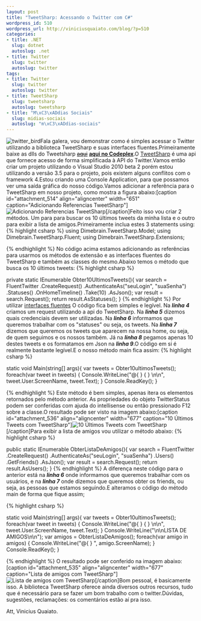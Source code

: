 ```yaml
--- 
layout: post
title: "TweetSharp: Acessando o Twitter com C#"
wordpress_id: 510
wordpress_url: http://viniciusquaiato.com/blog/?p=510
categories: 
- title: .NET
  slug: dotnet
  autoslug: .net
- title: Twitter
  slug: twitter
  autoslug: twitter
tags: 
- title: Twitter
  slug: twitter
  autoslug: twitter
- title: TweetSharp
  slug: tweetsharp
  autoslug: tweetsharp
- title: "M\xC3\xADdias Sociais"
  slug: midias-sociais
  autoslug: "m\xC3\xADdias-sociais"
---
```

![twitter_bird](http://viniciusquaiato.com/blog/wp-content/uploads/2010/02/twitter_bird.jpg "twitter_bird")Fala galera, vou demonstrar como é simples acessar o Twitter utilizando a biblioteca TweetSharp e suas interfaces fluentes.Primeiramente baixe as dlls do Tweetsharp <del datetime="2010-07-03T17:56:57+00:00">[aqui](http://code.google.com/p/tweetsharp/)</del> [**aqui no Codeplex**](http://tweetsharp.codeplex.com/).O [TweetSharp](http://tweetsharp.com/) é uma api que fornece acesso de forma simplificada à API do Twitter.Vamos então criar um projeto utilizando o Visual Studio 2010 beta 2 porém estou utilizando a versão 3.5 para o projeto, pois existem alguns conflitos com o framework 4.Estou criando uma Console Application, para que possamos ver uma saída gráfica do nosso código.Vamos adicionar a referência para o TweetSharp em nosso projeto, como mostra a figura abaixo:[caption id="attachment_514" align="aligncenter" width="651" caption="Adicionando Referencias TweetSharp"]![Adicionando Referencias TweetSharp](http://viniciusquaiato.com/blog/wp-content/uploads/2010/02/Referencias-TweetSharp.jpg "Adicionando Referencias TweetSharp")[/caption]Feito isso vou criar 2 métodos. Um para para buscar os 10 últimos tweets da minha lista e o outro para exibir a lista de amigos.Primeiramente inclua estes 3 statements using:
{% highlight csharp %}
using Dimebrain.TweetSharp.Model;
    using Dimebrain.TweetSharp.Fluent;
    using Dimebrain.TweetSharp.Extensions;
    
{% endhighlight %}
No código acima estamos adicionando as referências para usarmos os métodos de extensão e as interfaces fluentes do TweetSharp e também as classes do mesmo.Abaixo temos o método que busca os 10 últimos tweets:
{% highlight csharp %}

private 
static IEnumerable<twitterstatus> Obter10UltimosTweets(){
var search = FluentTwitter                    .CreateRequest()                    .AuthenticateAs("seuLogin", "suaSenha")                    .Statuses()                    .OnHomeTimeline()                    .Take(10)                    .AsJson();
var result = search.Request();
return result.AsStatuses();
    }
</twitterstatus>
{% endhighlight %}
Por utilizar [interfaces fluentes](http://en.wikipedia.org/wiki/Fluent_interface) O código fica bem simples e legível. Na **_linha 4_** criamos um request utilizando a api do TweetSharp. Na **_linha 5_** dizemos quais credenciais devem ser utilizadas. Na **_linha 6_** informamos que queremos trabalhar com os "statuses" ou seja, os tweets. Na **_linha 7_** dizemos que queremos os tweets que aparecem na nossa home, ou seja, de quem seguimos e os nossos também. Já na **_linha 8_** pegamos apenas 10 destes tweets e os formatamos em Json na **_linha 9_**.O código em si é realmente bastante legível.E o nosso método main fica assim:
{% highlight csharp %}

static void Main(string[] args){
var tweets = Obter10ultimosTweets();
foreach(var tweet in tweets)    {        Console.WriteLine("@{
}
 {
}
\n\n", tweet.User.ScreenName, tweet.Text);
    }
    Console.ReadKey();
    }

{% endhighlight %}
Este método é bem simples, apenas itera os elementos retornados pelo método anterior. As propriedades do objeto TwitterStatus podem ser conferidas com ajuda do intellisense ou então pressionado F12 sobre a classe.O resultado pode ser visto na imagem abaixo:[caption id="attachment_536" align="aligncenter" width="677" caption="10 Últimos Tweets com TweetSharp"]![10 Últimos Tweets com TweetSharp](http://viniciusquaiato.com/blog/wp-content/uploads/2010/02/10UltimosTweets.jpg "10 Últimos Tweets com TweetSharp")[/caption]Para exibir a lista de amigos vou utilizar o método abaixo:
{% highlight csharp %}

public 
static IEnumerable<twitteruser> ObterListaDeAmigos(){
var search = FluentTwitter                    .CreateRequest()                    .AuthenticateAs("seuLogin", "suaSenha")                    .Users()                    .GetFriends()                    .AsJson();
var result = search.Request();
return result.AsUsers();
    }
</twitteruser>
{% endhighlight %}
A diferença neste código para o anterior está na **_linha 6_** onde informamos que queremos trabalhar com os usuários, e na **_linha 7_** onde dizemos que queremos obter os friends, ou seja, as pessoas que estamos seguindo.E alteramos o código do método main de forma que fique assim;
    
{% highlight csharp %}

static void Main(string[] args){
var tweets = Obter10ultimosTweets();
foreach(var tweet in tweets)    {        Console.WriteLine("@{
}
 {
}
\n\n", tweet.User.ScreenName, tweet.Text);
    }
    Console.WriteLine("\n\nLISTA DE AMIGOS\n\n");
var amigos = ObterListaDeAmigos();
foreach(var amigo in amigos)    {        Console.WriteLine("@{
}
", amigo.ScreenName);
    }
    Console.ReadKey();
    }

{% endhighlight %}
O resultado pode ser conferido na imagem abaixo:[caption id="attachment_535" align="aligncenter" width="677" caption="Lista de amigos com TweetSharp"]![Lista de amigos com TweetSharp](http://viniciusquaiato.com/blog/wp-content/uploads/2010/02/lista-de-amigos.jpg "Lista de amigos com TweetSharp")[/caption]Bom pessoal, é basicamente isso. A biblioteca TweetSharp oferece ainda diversos outros recursos, tudo que é necessário para se fazer um bom trabalho com o twitter.Dúvidas, sugestões, reclamações: os comentários estão aí pra isso.

Att,
Vinicius Quaiato.
